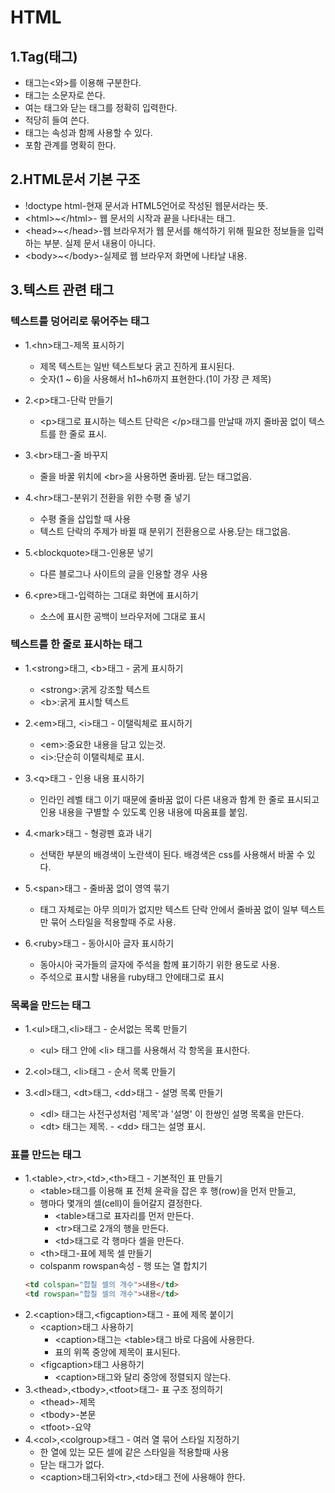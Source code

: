 # HTML
## 1.Tag(태그)
- 태그는<와>를 이용해 구분한다.
- 태그는 소문자로 쓴다.
- 여는 태그와 닫는 태그를 정확히 입력한다.
- 적당히 들여 쓴다.
- 태그는 속성과 함께 사용할 수 있다.
- 포함 관계를 명확히 한다.

## 2.HTML문서 기본 구조
- !doctype html-현재 문서과 HTML5언어로 작성된 웹문서라는 뜻.
- \<html>~\</html>- 웹 문서의 시작과 끝을 나타내는 태그.
- \<head>~\</head>-웹 브라우저가 웹 문서를 해석하기 위해 필요한 정보들을 입력하는 부분. 실제 문서 내용이 아니다.
- \<body>~\</body>-실제로 웹 브라우저 화면에 나타날 내용.

## 3.텍스트 관련 태그
### 텍스트를 덩어리로 묶어주는 태그

  - 1.\<hn>태그-제목 표시하기
    - 제목 텍스트는 일반 텍스트보다 굵고 진하게 표시된다.
    - 숫자(1 ~ 6)을 사용해서 h1~h6까지 표현한다.(1이 가장 큰 제목)
  
  - 2.\<p>태그-단락 만들기
    - \<p>태그로 표시하는 텍스트 단락은 \</p>태그를 만날때 까지 줄바꿈 없이 텍스트를 한 줄로 표시.
   
  - 3.\<br>태그-줄 바꾸지
    - 줄을 바꿀 위치에 \<br>을 사용하면 줄바뀜. 닫는 태그없음.
  
  - 4.\<hr>태그-분위기 전환을 위한 수평 줄 넣기
    - 수평 줄을 삽입할 때 사용
    - 텍스트 단락의 주제가 바뀔 때 분위기 전환용으로 사용.닫는 태그없음.

  - 5.\<blockquote>태그-인용문 넣기
    - 다른 블로그나 사이트의 글을 인용할 경우 사용

  - 6.\<pre>태그-입력하는 그대로 화면에 표시하기
    - 소스에 표시한 공백이 브라우저에 그대로 표시

### 텍스트를 한 줄로 표시하는 태그

  - 1.\<strong>태그, \<b>태그 - 굵게 표시하기
    - \<strong>:굵게 강조할 텍스트
    - \<b>:굵게 표시할 텍스트
   
   - 2.\<em>태그, \<i>태그 - 이탤릭체로 표시하기
     - \<em>:중요한 내용을 담고 있는것.
     - \<i>:단순히 이탤릭체로 표시.
  
   - 3.\<q>태그 - 인용 내용 표시하기
     - 인라인 레벨 태그 이기 때문에 줄바꿈 없이 다른 내용과 함계 한 줄로 표시되고 인용 내용을 구별할 수 있도록 인용 내용에 따옴표를 붙임.
   
   - 4.\<mark>태그 - 형광펜 효과 내기
     - 선택한 부분의 배경색이 노란색이 된다. 배경색은 css를 사용해서 바꿀 수 있다.
   
   - 5.\<span>태그 - 줄바꿈 없이 영역 묶기
     - 태그 자체로는 아무 의미가 없지만 텍스트 단락 안에서 줄바꿈 없이 일부 텍스트만 묶어 스타일을 적용할때 주로 사용.
   
   - 6.\<ruby>태그 - 동아시아 글자 표시하기
     - 동아시아 국가들의 글자에 주석을 함께 표기하기 위한 용도로 사용.
     - 주석으로 표시할 내용을 ruby태그 안에<rt>태그로 표시

### 목록을 만드는 태그
   - 1.\<ul>태그,\<li>태그 - 순서없는 목록 만들기
     - \<ul> 태그 안에 \<li> 태그를 사용해서 각 항목을 표시한다.
    
   - 2.\<ol>태그, \<li>태그 - 순서 목록 만들기
     
   - 3.\<dl>태그, \<dt>태그, \<dd>태그 - 설명 목록 만들기
     - \<dl> 태그는 사전구성처럼 '제목'과 '설명' 이 한쌍인 설명 목록을 만든다.
     - \<dt> 태그는 제목.
    - \<dd> 태그는 설명 표시.
   
### 표를 만드는 태그
   - 1.\<table>,\<tr>,\<td>,\<th>태그 - 기본적인 표 만들기
     - \<table>태그를 이용해 표 전체 윤곽을 잡은 후 행(row)을 먼저 만들고,
     - 행마다 몇개의 셀(cell)이 들어갈지 결정한다.
       - \<table>태그로 표자리를 먼저 만든다. 
       - \<tr>태그로 2개의 행을 만든다.
       - \<td>태그로 각 행마다 셀을 만든다.
     - \<th>태그-표에 제목 셀 만들기
     - colspanm rowspan속성 - 행 또는 열 합치기
     ```html
     <td colspan="합칠 셀의 개수">내용</td>
     <td rowspan="합칠 셀의 개수">내용</td>
     ```
   - 2.\<caption>태그,\<figcaption>태그 - 표에 제목 붙이기
      - \<caption>태그 사용하기
        - \<caption>태그는 \<table>태그 바로 다음에 사용한다.
        - 표의 위쪽 중앙에 제목이 표시된다.
      - \<figcaption>태그 사용하기
        - \<caption>태그와 달리 중앙에 정렬되지 않는다.
   - 3.\<thead>,\<tbody>,\<tfoot>태그- 표 구조 정의하기
      - \<thead>-제목
      - \<tbody>-본문
      - \<tfoot>-요약
   - 4.\<col>,\<colgroup>태그 - 여러 열 묶어 스타일 지정하기
      - 한 열에 있는 모든 셀에 같은 스타일을 적용할때 사용
      - 닫는 태그가 없다.
      - \<caption>태그뒤와\<tr>,\<td>태그 전에 사용해야 한다.    
